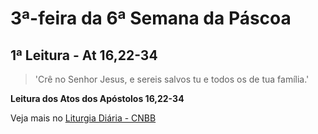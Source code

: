 # 3ª-feira da 6ª Semana da Páscoa

## 1ª Leitura - At 16,22-34

> 'Crê no Senhor Jesus, e sereis salvos tu e todos os de tua família.'

**Leitura dos Atos dos Apóstolos 16,22-34**



Veja mais no [Liturgia Diária - CNBB](http://liturgiadiaria.cnbb.org.br/app/user/user/UserView.php?ano=2017&mes=5&dia=23)